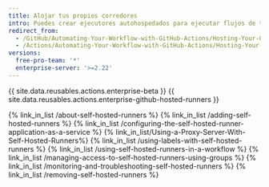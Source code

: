 ```yaml
---
title: Alojar tus propios corredores
intro: Puedes crear ejecutores autohospedados para ejecutar flujos de trabajo en un entorno altamente personalizable.
redirect_from:
  - /GitHub/Automating-Your-Workflow-with-GitHub-Actions/Hosting-Your-Own-Runners
  - /Actions/Automating-Your-Workflow-with-GitHub-Actions/Hosting-Your-Own-Runners
versions:
  free-pro-team: '*'
  enterprise-server: '>=2.22'
---
```


{{ site.data.reusables.actions.enterprise-beta }}
{{ site.data.reusables.actions.enterprise-github-hosted-runners }}

{% link_in_list /about-self-hosted-runners %}
{% link_in_list /adding-self-hosted-runners %}
{% link_in_list /configuring-the-self-hosted-runner-application-as-a-service %}
{% link_in_list/Using-a-Proxy-Server-With-Self-Hosted-Runners%}
{% link_in_list /using-labels-with-self-hosted-runners %}
{% link_in_list /using-self-hosted-runners-in-a-workflow %}
{% link_in_list /managing-access-to-self-hosted-runners-using-groups %}
{% link_in_list /monitoring-and-troubleshooting-self-hosted-runners %}
{% link_in_list /removing-self-hosted-runners %}
